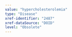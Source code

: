 ```yaml
---
value: "hypercholesterolemia"
type: "Disease"
xref-identifier: "2487"
xref-dataSource: "DOID"
level: "Obsolete"
---
```

